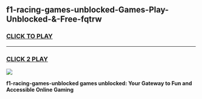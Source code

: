 
## f1-racing-games-unblocked-Games-Play-Unblocked-&-Free-fqtrw
<h3>
<a href="https://premium76.site?title=f1-racing-games-unblocked&ref=24A">CLICK TO PLAY</a></h3>
<hr>

<h3>
<a href="https://premium76.site?title=f1-racing-games-unblocked&ref=24A">CLICK 2 PLAY</a>
  
</h3>

<a href="https://premium76.site?title=f1-racing-games-unblocked&ref=24A"><img src="https://clearcache.store/games.png"></a>


**f1-racing-games-unblocked games unblocked: Your Gateway to Fun and Accessible Online Gaming**
